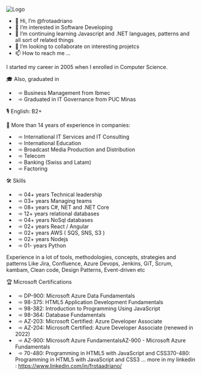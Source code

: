 
![Logo](https://www.canva.com/design/DAFTzzcqPU8/iuukJDRDLlsya5BLbxdO_Q/watch?utm_content=DAFTzzcqPU8&utm_campaign=designshare&utm_medium=link&utm_source=publishsharelink)

- 👋 Hi, I’m @frotaadriano
- 👀 I’m interested in Software Developing
- 🌱 I’m continuing learning Javascript and .NET languages, patterns and all sort of related things   
- 💞️ I’m looking to collaborate on interesting projetcs
- 📫 How to reach me ...

 I started my career in 2005 when I enrolled in Computer Science.

🎓 Also, graduated in 
-  󠁝 󠀠󠀠󠀠󠀠󠀠󠀠󠀠󠀠‍ ➾ Business Management from Ibmec
-  󠁝 󠀠󠀠󠀠󠀠󠀠󠀠󠀠󠀠‍ ➾ Graduated in IT Governance from PUC Minas
 
 🎙️ English: B2+

 💼 More than 14 years of experience in companies: 
-  󠁝 󠀠󠀠󠀠󠀠󠀠󠀠󠀠󠀠‍ ➾ International IT Services and IT Consulting
-  󠁝 󠀠󠀠󠀠󠀠󠀠󠀠󠀠󠀠‍ ➾ International Education 
-  󠁝 󠀠󠀠󠀠󠀠󠀠󠀠󠀠󠀠‍ ➾ Broadcast Media Production and Distribution
-  󠁝 󠀠󠀠󠀠󠀠󠀠󠀠󠀠󠀠‍ ➾ Telecom
-  󠁝 󠀠󠀠󠀠󠀠󠀠󠀠󠀠󠀠‍ ➾ Banking (Swiss and Latam)
-  󠁝 󠀠󠀠󠀠󠀠󠀠󠀠󠀠󠀠‍ ➾ Factoring 
 
 🛠️ Skills 
-  󠁝 󠀠󠀠󠀠󠀠󠀠󠀠󠀠󠀠‍ ➾ 04+ years Technical leadership
-  󠁝 󠀠󠀠󠀠󠀠󠀠󠀠󠀠󠀠‍ ➾ 03+ years Managing teams 
-  󠁝 󠀠󠀠󠀠󠀠󠀠󠀠󠀠󠀠‍ ➾ 08+ years C#, NET and .NET Core
-  󠁝 󠀠󠀠󠀠󠀠󠀠󠀠󠀠󠀠‍ ➾ 12+ years relational databases 
-  󠁝 󠀠󠀠󠀠󠀠󠀠󠀠󠀠󠀠‍ ➾ 04+ years NoSql databases 
-  󠁝 󠀠󠀠󠀠󠀠󠀠󠀠󠀠󠀠‍ ➾ 02+ years React / Angular
-  󠁝 󠀠󠀠󠀠󠀠󠀠󠀠󠀠󠀠‍ ➾ 02+ years AWS ( SQS, SNS, S3 ) 
-  󠁝 󠀠󠀠󠀠󠀠󠀠󠀠󠀠󠀠‍ ➾ 02+ years Nodejs
-  󠁝 󠀠󠀠󠀠󠀠󠀠󠀠󠀠󠀠‍ ➾ 01- years Python

 Experience in a lot of tools, methodologies, concepts, strategies and patterns 
 Like Jira, Confluence, Azure Devops, Jenkins, GiT, Scrum, kambam, Clean code, Design Patterns, Event-driven etc

 🏆 Microsoft Certifications

-  󠁝 󠀠󠀠󠀠󠀠󠀠󠀠󠀠󠀠‍ ➾ DP-900: Microsoft Azure Data Fundamentals 
-  󠁝 󠀠󠀠󠀠󠀠󠀠󠀠󠀠󠀠‍ ➾ 98-375: HTML5 Application Development Fundamentals 
-  󠁝 󠀠󠀠󠀠󠀠󠀠󠀠󠀠󠀠‍ ➾ 98-382: Introduction to Programming Using JavaScript 
-  󠁝 󠀠󠀠󠀠󠀠󠀠󠀠󠀠󠀠‍ ➾ 98-364: Database Fundamentals
-  󠁝 󠀠󠀠󠀠󠀠󠀠󠀠󠀠󠀠‍ ➾ AZ-203: Microsoft Certified: Azure Developer Associate
-  󠁝 󠀠󠀠󠀠󠀠󠀠󠀠󠀠󠀠‍ ➾ AZ-204: Microsoft Certified: Azure Developer Associate (renewed in 2022)
-  󠁝 󠀠󠀠󠀠󠀠󠀠󠀠󠀠󠀠‍ ➾ AZ-900: Microsoft Azure FundamentalsAZ-900 - Microsoft Azure Fundamentals 
-  󠁝 󠀠󠀠󠀠󠀠󠀠󠀠󠀠󠀠‍ ➾ 70-480: Programming in HTML5 with JavaScript and CSS370-480: Programming in HTML5 with JavaScript and CSS3 
 ... more in my linkedin : https://www.linkedin.com/in/frotaadriano/
<!---
frotaadriano/frotaadriano is a ✨ special ✨ repository because its `README.md` (this file) appears on your GitHub profile.
You can click the Preview link to take a look at your changes.
--->
